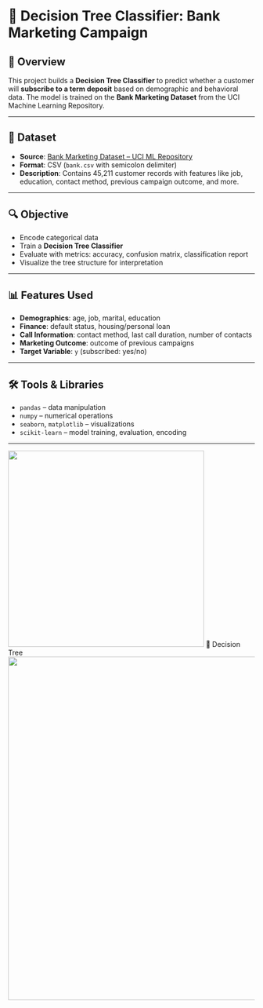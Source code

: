 # 🧠 Decision Tree Classifier: Bank Marketing Campaign

## 📌 Overview

This project builds a **Decision Tree Classifier** to predict whether a customer will **subscribe to a term deposit** based on demographic and behavioral data. The model is trained on the **Bank Marketing Dataset** from the UCI Machine Learning Repository.

---

## 📂 Dataset

- **Source**: [Bank Marketing Dataset – UCI ML Repository](https://archive.ics.uci.edu/ml/datasets/Bank+Marketing)
- **Format**: CSV (`bank.csv` with semicolon delimiter)
- **Description**: Contains 45,211 customer records with features like job, education, contact method, previous campaign outcome, and more.

---

## 🔍 Objective

- Encode categorical data
- Train a **Decision Tree Classifier**
- Evaluate with metrics: accuracy, confusion matrix, classification report
- Visualize the tree structure for interpretation

---

## 📊 Features Used

- **Demographics**: age, job, marital, education
- **Finance**: default status, housing/personal loan
- **Call Information**: contact method, last call duration, number of contacts
- **Marketing Outcome**: outcome of previous campaigns
- **Target Variable**: `y` (subscribed: yes/no)

---

## 🛠️ Tools & Libraries

- `pandas` – data manipulation  
- `numpy` – numerical operations  
- `seaborn`, `matplotlib` – visualizations  
- `scikit-learn` – model training, evaluation, encoding

---
<img src="https://user-images.githubusercontent.com/Screenshot 2025-06-26 225835.png" width="400"/>
🌳 Decision Tree
<img src="https://user-images.githubusercontent.com/Screenshot 2025-06-26 225912.png" width="700"/>

  
